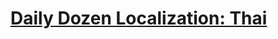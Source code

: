 # [Daily Dozen Localization: Thai][t]
[t]:https://github.com/nutritionfactsorg/daily-dozen-localization

